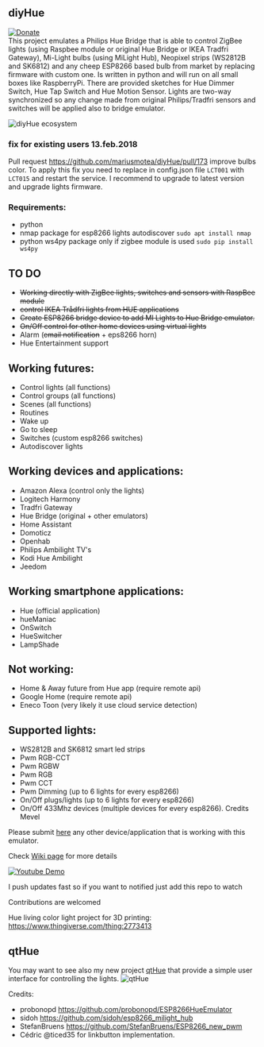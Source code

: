 ## diyHue
[![Donate](https://img.shields.io/badge/Donate-PayPal-green.svg)](https://www.paypal.com/cgi-bin/webscr?cmd=_s-xclick&hosted_button_id=J5NHHR47MVTMW)  
This project emulates a Philips Hue Bridge that is able to control ZigBee lights (using Raspbee module or original Hue Bridge or IKEA Tradfri Gateway), Mi-Light bulbs (using MiLight Hub), Neopixel strips (WS2812B and SK6812) and any cheep ESP8266 based bulb from market by replacing firmware with custom one. Is written in python and will run on all small boxes like RaspberryPi. There are provided sketches for Hue Dimmer Switch, Hue Tap Switch and Hue Motion Sensor. Lights are two-way synchronized so any change made from original Philips/Tradfri sensors and switches will be applied also to bridge emulator.

![diyHue ecosystem](https://raw.githubusercontent.com/mariusmotea/diyHue/develop/Images/hue-map.png)

### fix for existing users 13.feb.2018
Pull request https://github.com/mariusmotea/diyHue/pull/173  improve bulbs color. To apply this fix you need to replace in config.json file `LCT001` with `LCT015` and restart the service. I recommend to upgrade to latest version and upgrade lights firmware.

### Requirements:
 - python
 - nmap package for esp8266 lights autodiscover ```sudo apt install nmap```
 - python ws4py package only if zigbee module is used ```sudo pip install ws4py```


## TO DO
 - ~~Working directly with ZigBee lights, switches and sensors with RaspBee module~~
 - ~~control IKEA Trådfri lights from HUE applications~~
 - ~~Create ESP8266 bridge device to add MI Lights to Hue Bridge emulator.~~
 - ~~On/Off control for other home devices using virtual lights~~
 - Alarm (~~email notification~~ + eps8266 horn)
 - Hue Entertainment support

## Working futures:
  - Control lights (all functions)
  - Control groups (all functions)
  - Scenes (all functions)
  - Routines
  - Wake up
  - Go to sleep
  - Switches (custom esp8266 switches)
  - Autodiscover lights
  
## Working devices and applications:
  - Amazon Alexa (control only the lights)
  - Logitech Harmony
  - Tradfri Gateway
  - Hue Bridge (original + other emulators)
  - Home Assistant
  - Domoticz
  - Openhab
  - Philips Ambilight TV's 
  - Kodi Hue Ambilight
  - Jeedom
 
 ## Working smartphone applications:
  - Hue (official application)
  - hueManiac
  - OnSwitch
  - HueSwitcher
  - LampShade

## Not working:
  - Home & Away future from Hue app (require remote api)
  - Google Home (require remote api)
  - Eneco Toon (very likely it use cloud service detection)
  
## Supported lights:
  - WS2812B and SK6812 smart led strips
  - Pwm RGB-CCT
  - Pwm RGBW
  - Pwm RGB
  - Pwm CCT
  - Pwm Dimming (up to 6 lights for every esp8266)
  - On/Off plugs/lights (up to 6 lights for every esp8266)
  - On/Off 433Mhz devices (multiple devices for every esp8266). Credits Mevel
  
Please submit [here](https://github.com/mariusmotea/diyHue/issues/27) any other device/application that is working with this emulator.
  
Check [Wiki page](https://github.com/mariusmotea/diyHue/wiki) for more details  
  
[![Youtube Demo](https://img.youtube.com/vi/c6MsG3oIehY/0.jpg)](https://www.youtube.com/watch?v=c6MsG3oIehY)

I push updates fast so if you want to notified just add this repo to watch

Contributions are welcomed  

Hue living color light project for 3D printing: https://www.thingiverse.com/thing:2773413

## qtHue
You may want to see also my new project [qtHue](https://github.com/mariusmotea/qtHue) that provide a simple user interface for controlling the lights.
![qtHue](https://github.com/mariusmotea/qtHue/blob/master/Screenshot.png?raw=true)


Credits:
  - probonopd https://github.com/probonopd/ESP8266HueEmulator
  - sidoh https://github.com/sidoh/esp8266_milight_hub
  - StefanBruens https://github.com/StefanBruens/ESP8266_new_pwm
  - Cédric @ticed35 for linkbutton implementation.
